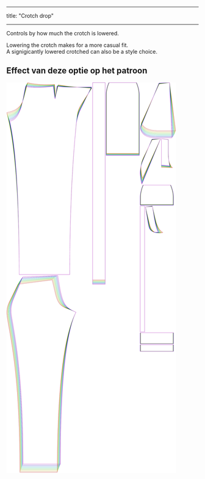 - - -
title: "Crotch drop"
- - -

Controls by how much the crotch is lowered.

Lowering the crotch makes for a more casual fit.  
A signigicantly lowered crotched can also be a style choice.

## Effect van deze optie op het patroon

![This image shows the effect of this option by superimposing several variants that have a different value for this option](charlie_crotchdrop_sample.svg "Effect of this option on the pattern")
